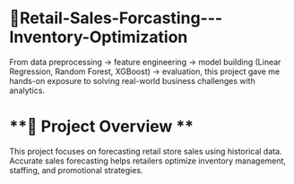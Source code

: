 # 🛒Retail-Sales-Forcasting---Inventory-Optimization
From data preprocessing → feature engineering → model building (Linear Regression, Random Forest, XGBoost) → evaluation, this project gave me hands-on exposure to solving real-world business challenges with analytics.

# **📌 Project Overview **
This project focuses on forecasting retail store sales using historical data. Accurate sales forecasting helps retailers optimize inventory management, staffing, and promotional strategies.
